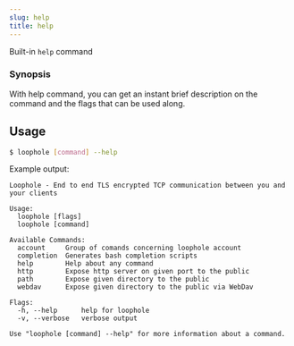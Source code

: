 ```yaml
---
slug: help
title: help
---
```


Built-in `help` command

### Synopsis

With help command, you can get an instant brief description on the command and the flags that can be used along.
## Usage 

```bash
$ loophole [command] --help
```

Example output:

```
Loophole - End to end TLS encrypted TCP communication between you and your clients

Usage:
  loophole [flags]
  loophole [command]

Available Commands:
  account     Group of comands concerning loophole account
  completion  Generates bash completion scripts
  help        Help about any command
  http        Expose http server on given port to the public
  path        Expose given directory to the public
  webdav      Expose given directory to the public via WebDav

Flags:
  -h, --help      help for loophole
  -v, --verbose   verbose output

Use "loophole [command] --help" for more information about a command.
```
